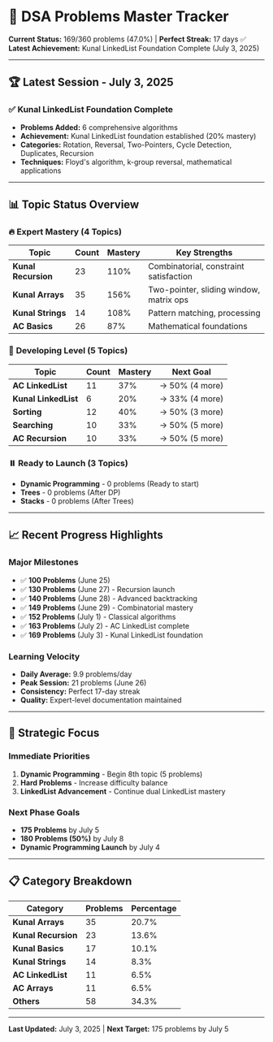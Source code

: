 # 🎯 DSA Problems Master Tracker

**Current Status:** 169/360 problems (47.0%) | **Perfect Streak:** 17 days ✅  
**Latest Achievement:** Kunal LinkedList Foundation Complete (July 3, 2025)

---

## 🏆 Latest Session - July 3, 2025

### ✅ **Kunal LinkedList Foundation Complete**
- **Problems Added:** 6 comprehensive algorithms
- **Achievement:** Kunal LinkedList foundation established (20% mastery)
- **Categories:** Rotation, Reversal, Two-Pointers, Cycle Detection, Duplicates, Recursion
- **Techniques:** Floyd's algorithm, k-group reversal, mathematical applications

---

## 📊 Topic Status Overview

### 🔥 **Expert Mastery (4 Topics)**
| Topic | Count | Mastery | Key Strengths |
|-------|-------|---------|---------------|
| **Kunal Recursion** | 23 | 110% | Combinatorial, constraint satisfaction |
| **Kunal Arrays** | 35 | 156% | Two-pointer, sliding window, matrix ops |
| **Kunal Strings** | 14 | 108% | Pattern matching, processing |
| **AC Basics** | 26 | 87% | Mathematical foundations |

### 🔄 **Developing Level (5 Topics)**
| Topic | Count | Mastery | Next Goal |
|-------|-------|---------|-----------|
| **AC LinkedList** | 11 | 37% | → 50% (4 more) |
| **Kunal LinkedList** | 6 | 20% | → 33% (4 more) |
| **Sorting** | 12 | 40% | → 50% (3 more) |
| **Searching** | 10 | 33% | → 50% (5 more) |
| **AC Recursion** | 10 | 33% | → 50% (5 more) |

### ⏸️ **Ready to Launch (3 Topics)**
- **Dynamic Programming** - 0 problems (Ready to start)
- **Trees** - 0 problems (After DP)
- **Stacks** - 0 problems (After Trees)

---

## 📈 Recent Progress Highlights

### **Major Milestones**
- ✅ **100 Problems** (June 25)
- ✅ **130 Problems** (June 27) - Recursion launch
- ✅ **140 Problems** (June 28) - Advanced backtracking
- ✅ **149 Problems** (June 29) - Combinatorial mastery
- ✅ **152 Problems** (July 1) - Classical algorithms
- ✅ **163 Problems** (July 2) - AC LinkedList complete
- ✅ **169 Problems** (July 3) - Kunal LinkedList foundation

### **Learning Velocity**
- **Daily Average:** 9.9 problems/day
- **Peak Session:** 21 problems (June 26)
- **Consistency:** Perfect 17-day streak
- **Quality:** Expert-level documentation maintained

---

## 🚀 Strategic Focus

### **Immediate Priorities**
1. **Dynamic Programming** - Begin 8th topic (5 problems)
2. **Hard Problems** - Increase difficulty balance
3. **LinkedList Advancement** - Continue dual LinkedList mastery

### **Next Phase Goals**
- **175 Problems** by July 5
- **180 Problems (50%)** by July 8
- **Dynamic Programming Launch** by July 4

---

## 📋 Category Breakdown

| Category | Problems | Percentage |
|----------|----------|------------|
| **Kunal Arrays** | 35 | 20.7% |
| **Kunal Recursion** | 23 | 13.6% |
| **Kunal Basics** | 17 | 10.1% |
| **Kunal Strings** | 14 | 8.3% |
| **AC LinkedList** | 11 | 6.5% |
| **AC Arrays** | 11 | 6.5% |
| **Others** | 58 | 34.3% |

---

**Last Updated:** July 3, 2025 | **Next Target:** 175 problems by July 5 